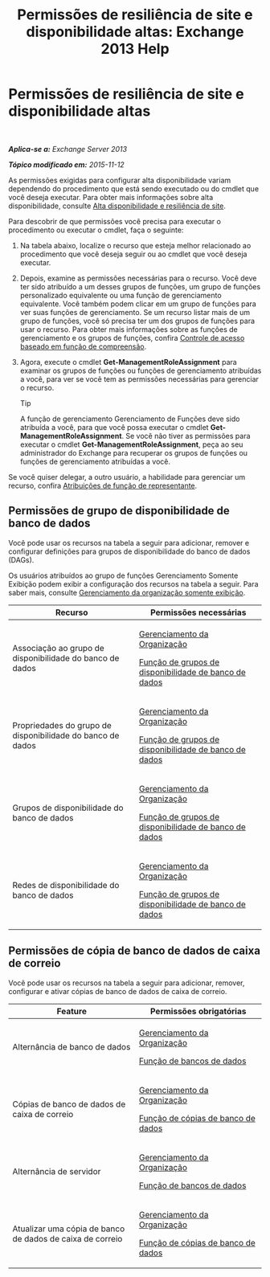 ﻿---
title: 'Permissões de resiliência de site e disponibilidade altas: Exchange 2013 Help'
TOCTitle: Permissões de resiliência de site e disponibilidade altas
ms:assetid: 66085107-4d4d-41c3-a425-82314acd9eee
ms:mtpsurl: https://technet.microsoft.com/pt-br/library/Dd638136(v=EXCHG.150)
ms:contentKeyID: 50485861
ms.date: 05/22/2018
mtps_version: v=EXCHG.150
ms.translationtype: MT
---

# Permissões de resiliência de site e disponibilidade altas

 

_**Aplica-se a:** Exchange Server 2013_

_**Tópico modificado em:** 2015-11-12_

As permissões exigidas para configurar alta disponibilidade variam dependendo do procedimento que está sendo executado ou do cmdlet que você deseja executar. Para obter mais informações sobre alta disponibilidade, consulte [Alta disponibilidade e resiliência de site](high-availability-and-site-resilience-exchange-2013-help.md).

Para descobrir de que permissões você precisa para executar o procedimento ou executar o cmdlet, faça o seguinte:

1.  Na tabela abaixo, localize o recurso que esteja melhor relacionado ao procedimento que você deseja seguir ou ao cmdlet que você deseja executar.

2.  Depois, examine as permissões necessárias para o recurso. Você deve ter sido atribuído a um desses grupos de funções, um grupo de funções personalizado equivalente ou uma função de gerenciamento equivalente. Você também podem clicar em um grupo de funções para ver suas funções de gerenciamento. Se um recurso listar mais de um grupo de funções, você só precisa ter um dos grupos de funções para usar o recurso. Para obter mais informações sobre as funções de gerenciamento e os grupos de funções, confira [Controle de acesso baseado em função de compreensão](understanding-role-based-access-control-exchange-2013-help.md).

3.  Agora, execute o cmdlet **Get-ManagementRoleAssignment** para examinar os grupos de funções ou funções de gerenciamento atribuídas a você, para ver se você tem as permissões necessárias para gerenciar o recurso.
    

    > [!TIP]
    > A função de gerenciamento Gerenciamento de Funções deve sido atribuída a você, para que você possa executar o cmdlet <STRONG>Get-ManagementRoleAssignment</STRONG>. Se você não tiver as permissões para executar o cmdlet <STRONG>Get-ManagementRoleAssignment</STRONG>, peça ao seu administrador do Exchange para recuperar os grupos de funções ou funções de gerenciamento atribuídas a você.



Se você quiser delegar, a outro usuário, a habilidade para gerenciar um recurso, confira [Atribuições de função de representante](delegate-role-assignments-exchange-2013-help.md).

## Permissões de grupo de disponibilidade de banco de dados

Você pode usar os recursos na tabela a seguir para adicionar, remover e configurar definições para grupos de disponibilidade do banco de dados (DAGs).

Os usuários atribuídos ao grupo de funções Gerenciamento Somente Exibição podem exibir a configuração dos recursos na tabela a seguir. Para saber mais, consulte [Gerenciamento da organização somente exibição](view-only-organization-management-exchange-2013-help.md).


<table>
<colgroup>
<col style="width: 50%" />
<col style="width: 50%" />
</colgroup>
<thead>
<tr class="header">
<th>Recurso</th>
<th>Permissões necessárias</th>
</tr>
</thead>
<tbody>
<tr class="odd">
<td><p>Associação ao grupo de disponibilidade do banco de dados</p></td>
<td><p><a href="organization-management-exchange-2013-help.md">Gerenciamento da Organização</a></p>
<p><a href="database-availability-groups-role-exchange-2013-help.md">Função de grupos de disponibilidade de banco de dados</a></p></td>
</tr>
<tr class="even">
<td><p>Propriedades do grupo de disponibilidade do banco de dados</p></td>
<td><p><a href="organization-management-exchange-2013-help.md">Gerenciamento da Organização</a></p>
<p><a href="database-availability-groups-role-exchange-2013-help.md">Função de grupos de disponibilidade de banco de dados</a></p></td>
</tr>
<tr class="odd">
<td><p>Grupos de disponibilidade do banco de dados</p></td>
<td><p><a href="organization-management-exchange-2013-help.md">Gerenciamento da Organização</a></p>
<p><a href="database-availability-groups-role-exchange-2013-help.md">Função de grupos de disponibilidade de banco de dados</a></p></td>
</tr>
<tr class="even">
<td><p>Redes de disponibilidade do banco de dados</p></td>
<td><p><a href="organization-management-exchange-2013-help.md">Gerenciamento da Organização</a></p>
<p><a href="database-availability-groups-role-exchange-2013-help.md">Função de grupos de disponibilidade de banco de dados</a></p></td>
</tr>
</tbody>
</table>


## Permissões de cópia de banco de dados de caixa de correio

Você pode usar os recursos na tabela a seguir para adicionar, remover, configurar e ativar cópias de banco de dados de caixa de correio.


<table>
<colgroup>
<col style="width: 50%" />
<col style="width: 50%" />
</colgroup>
<thead>
<tr class="header">
<th>Feature</th>
<th>Permissões obrigatórias</th>
</tr>
</thead>
<tbody>
<tr class="odd">
<td><p>Alternância de banco de dados</p></td>
<td><p><a href="organization-management-exchange-2013-help.md">Gerenciamento da Organização</a></p>
<p><a href="databases-role-exchange-2013-help.md">Função de bancos de dados</a></p></td>
</tr>
<tr class="even">
<td><p>Cópias de banco de dados de caixa de correio</p></td>
<td><p><a href="organization-management-exchange-2013-help.md">Gerenciamento da Organização</a></p>
<p><a href="database-copies-role-exchange-2013-help.md">Função de cópias de banco de dados</a></p></td>
</tr>
<tr class="odd">
<td><p>Alternância de servidor</p></td>
<td><p><a href="organization-management-exchange-2013-help.md">Gerenciamento da Organização</a></p>
<p><a href="databases-role-exchange-2013-help.md">Função de bancos de dados</a></p></td>
</tr>
<tr class="even">
<td><p>Atualizar uma cópia de banco de dados de caixa de correio</p></td>
<td><p><a href="organization-management-exchange-2013-help.md">Gerenciamento da Organização</a></p>
<p><a href="database-copies-role-exchange-2013-help.md">Função de cópias de banco de dados</a></p></td>
</tr>
</tbody>
</table>


